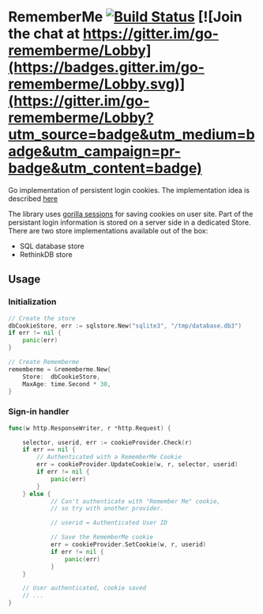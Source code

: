 # RememberMe [![Build Status](https://travis-ci.org/janekolszak/rememberme.svg?branch=master)](https://travis-ci.org/janekolszak/rememberme) [![Join the chat at https://gitter.im/go-rememberme/Lobby](https://badges.gitter.im/go-rememberme/Lobby.svg)](https://gitter.im/go-rememberme/Lobby?utm_source=badge&utm_medium=badge&utm_campaign=pr-badge&utm_content=badge)
Go implementation of persistent login cookies. The implementation idea is described [here](https://paragonie.com/blog/2015/04/secure-authentication-php-with-long-term-persistence#title.2)

The library uses [gorilla sessions](http://www.gorillatoolkit.org/pkg/sessions) for saving cookies on user site. Part of the persistant login information is stored on a server side in a dedicated Store. There are two store implementations available out of the box:
- SQL database store
- RethinkDB store

## Usage
### Initialization
```go
// Create the store
dbCookieStore, err := sqlstore.New("sqlite3", "/tmp/database.db3")
if err != nil {
	panic(err)
}

// Create Rememberme
rememberme = &rememberme.New{
	Store:  dbCookieStore,
	MaxAge: time.Second * 30,
}
```

### Sign-in handler
```go
func(w http.ResponseWriter, r *http.Request) {

	selector, userid, err := cookieProvider.Check(r)
	if err == nil {
		// Authenticated with a RememberMe Cookie
		err = cookieProvider.UpdateCookie(w, r, selector, userid)
		if err != nil {
			panic(err)
		}
	} else {
			// Can't authenticate with "Remember Me" cookie,
			// so try with another provider.

			// userid = Authenticated User ID

			// Save the RememberMe cookie
			err = cookieProvider.SetCookie(w, r, userid)
			if err != nil {
				panic(err)
			}
	}

	// User authenticated, cookie saved
	// ...
}
